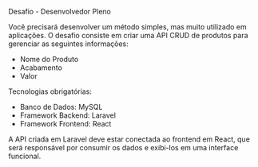 Desafio - Desenvolvedor Pleno

Você precisará desenvolver um método simples, mas muito utilizado em aplicações. O desafio consiste em criar uma API CRUD de produtos para gerenciar as seguintes informações:

- Nome do Produto
- Acabamento
- Valor

Tecnologias obrigatórias:
- Banco de Dados: MySQL
- Framework Backend: Laravel
- Framework Frontend: React

A API criada em Laravel deve estar conectada ao frontend em React, que será responsável por consumir os dados e exibi-los em uma interface funcional.